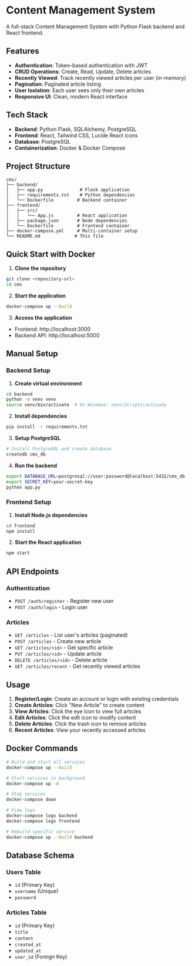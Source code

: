 # Content Management System

A full-stack Content Management System with Python Flask backend and React frontend.

## Features

- **Authentication**: Token-based authentication with JWT
- **CRUD Operations**: Create, Read, Update, Delete articles
- **Recently Viewed**: Track recently viewed articles per user (in-memory)
- **Pagination**: Paginated article listing
- **User Isolation**: Each user sees only their own articles
- **Responsive UI**: Clean, modern React interface

## Tech Stack

- **Backend**: Python Flask, SQLAlchemy, PostgreSQL
- **Frontend**: React, Tailwind CSS, Lucide React icons
- **Database**: PostgreSQL
- **Containerization**: Docker & Docker Compose

## Project Structure

```
cms/
├── backend/
│   ├── app.py              # Flask application
│   ├── requirements.txt    # Python dependencies
│   └── Dockerfile         # Backend container
├── frontend/
│   ├── src/
│   │   └── App.js         # React application
│   ├── package.json       # Node dependencies
│   └── Dockerfile         # Frontend container
├── docker-compose.yml     # Multi-container setup
└── README.md             # This file
```

## Quick Start with Docker

1. **Clone the repository**
```bash
git clone <repository-url>
cd cms
```

2. **Start the application**
```bash
docker-compose up --build
```

3. **Access the application**
- Frontend: http://localhost:3000
- Backend API: http://localhost:5000

## Manual Setup

### Backend Setup

1. **Create virtual environment**
```bash
cd backend
python -m venv venv
source venv/bin/activate  # On Windows: venv\Scripts\activate
```

2. **Install dependencies**
```bash
pip install -r requirements.txt
```

3. **Setup PostgreSQL**
```bash
# Install PostgreSQL and create database
createdb cms_db
```

4. **Run the backend**
```bash
export DATABASE_URL=postgresql://user:password@localhost:5432/cms_db
export SECRET_KEY=your-secret-key
python app.py
```

### Frontend Setup

1. **Install Node.js dependencies**
```bash
cd frontend
npm install
```

2. **Start the React application**
```bash
npm start
```

## API Endpoints

### Authentication
- `POST /auth/register` - Register new user
- `POST /auth/login` - Login user

### Articles
- `GET /articles` - List user's articles (paginated)
- `POST /articles` - Create new article
- `GET /articles/<id>` - Get specific article
- `PUT /articles/<id>` - Update article
- `DELETE /articles/<id>` - Delete article
- `GET /articles/recent` - Get recently viewed articles

## Usage

1. **Register/Login**: Create an account or login with existing credentials
2. **Create Articles**: Click "New Article" to create content
3. **View Articles**: Click the eye icon to view full articles
4. **Edit Articles**: Click the edit icon to modify content
5. **Delete Articles**: Click the trash icon to remove articles
6. **Recent Articles**: View your recently accessed articles

## Docker Commands

```bash
# Build and start all services
docker-compose up --build

# Start services in background
docker-compose up -d

# Stop services
docker-compose down

# View logs
docker-compose logs backend
docker-compose logs frontend

# Rebuild specific service
docker-compose up --build backend
```

## Database Schema

### Users Table
- `id` (Primary Key)
- `username` (Unique)
- `password`

### Articles Table
- `id` (Primary Key)
- `title`
- `content`
- `created_at`
- `updated_at`
- `user_id` (Foreign Key)
